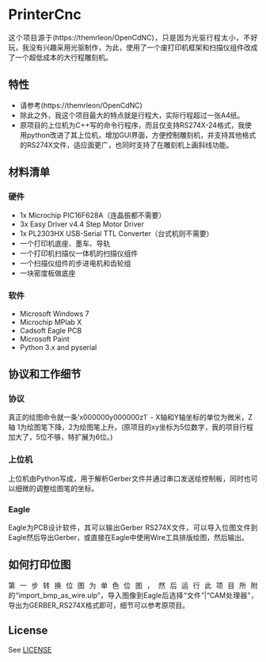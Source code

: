 # PrinterCnc
<div align="justify">这个项目源于(https://themrleon/OpenCdNC)，只是因为光驱行程太小，不好玩，我没有兴趣采用光驱制作，为此，使用了一个废打印机框架和扫描仪组件改成了一个超低成本的大行程雕刻机。</div>

## 特性
* 请参考(https://themrleon/OpenCdNC)
* 除此之外，我这个项目最大的特点就是行程大，实际行程超过一张A4纸。
* 原项目的上位机为C++写的命令行程序，而且仅支持RS274X-24格式，我使用python改进了其上位机，增加GUI界面，方便控制雕刻机，并支持其他格式的RS274X文件，适应面更广，也同时支持了在雕刻机上画斜线功能。

## 材料清单
### 硬件
* 1x Microchip PIC16F628A（连晶振都不需要）
* 3x Easy Driver v4.4 Step Motor Driver
* 1x PL2303HX USB-Serial TTL Converter（台式机则不需要）
* 一个打印机底座、墨车、导轨
* 一个打印机扫描仪一体机的扫描仪组件
* 一个扫描仪组件的步进电机和齿轮组
* 一块密度板做底座

### 软件
* Microsoft Windows 7
* Microchip MPlab X
* Cadsoft Eagle PCB
* Microsoft Paint
* Python 3.x and pyserial

## 协议和工作细节
### 协议
真正的绘图命令就一条‘x000000y000000z1` - X轴和Y轴坐标的单位为微米，Z轴 1为绘图笔下降，2为绘图笔上升。(原项目的xy坐标为5位数字，我的项目行程加大了，5位不够，特扩展为6位。)

### 上位机
<div align="justify">上位机由Python写成，用于解析Gerber文件并通过串口发送给控制板，同时也可以细微的调整绘图笔的坐标。</div>

### Eagle
<div align="justify">Eagle为PCB设计软件，其可以输出Gerber RS274X文件，可以导入位图文件到Eagle然后导出Gerber，或直接在Eagle中使用Wire工具排版绘图，然后输出。</div>

## 如何打印位图
<div align="justify">第一步转换位图为单色位图，然后运行此项目所附的“import_bmp_as_wire.ulp”，导入图像到Eagle后选择“文件”|“CAM处理器”，导出为GERBER_RS274X格式即可，细节可以参考原项目。</div>

## License
See [LICENSE](https://github.com/themrleon/OpenCdNC/blob/master/LICENSE)
